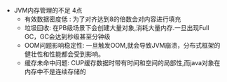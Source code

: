 - JVM内存管理的不足 4点
	- 有效数据密度低 : 为了对齐达到8的倍数会对内容进行填充
	- 垃圾回收: 在PB级场景下会创建大量对象,消耗大量内存.一旦出现Full GC，GC会达到秒级甚至分钟级
	- OOM问题影响稳定性: 一旦触发OOM,就会导致JVM崩溃，分布式框架的健壮性和性能都会受到影响。
	- 缓存未命中问题:  CUP缓存数据时带有时间和空间的局部性,而java对象在内存中不是连续存储的